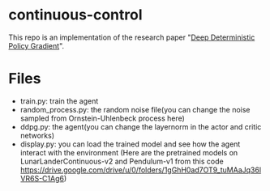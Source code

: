 # continuous-control
This repo is an implementation of the research paper "[Deep Deterministic Policy Gradient](https://arxiv.org/abs/1509.02971)". 


# Files
* train.py: train the agent
* random_process.py: the random noise file(you can change the noise sampled from Ornstein-Uhlenbeck process here)
* ddpg.py: the agent(you can change the layernorm in the actor and critic networks)
* display.py: you can load the trained model and see how the agent interact with the environment
(Here are the pretrained models on LunarLanderContinuous-v2 and Pendulum-v1 from this code https://drive.google.com/drive/u/0/folders/1gGhH0ad7OT9_tuMAaJq36lVR6S-C1Ag6)

